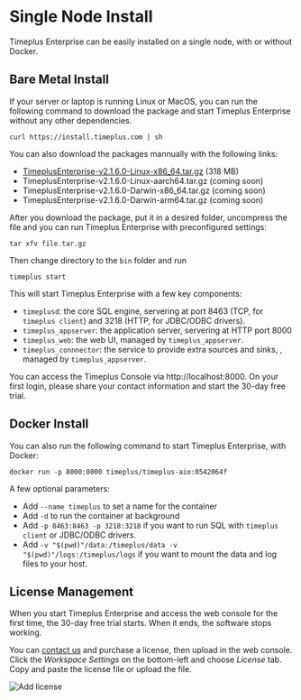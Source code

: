 # Single Node Install

Timeplus Enterprise can be easily installed on a single node, with or without Docker.

## Bare Metal Install

If your server or laptop is running Linux or MacOS, you can run the following command to download the package and start Timeplus Enterprise without any other dependencies.

```shell
curl https://install.timeplus.com | sh
```

You can also download the packages mannually with the following links:
* [TimeplusEnterprise-v2.1.6.0-Linux-x86_64.tar.gz](https://timeplus.io/dist/timeplus_enterprise/TimeplusEnterprise-v2.1.6.0-Linux-x86_64.tar.gz) (318 MB)
* TimeplusEnterprise-v2.1.6.0-Linux-aarch64.tar.gz (coming soon)
* TimeplusEnterprise-v2.1.6.0-Darwin-x86_64.tar.gz (coming soon)
* TimeplusEnterprise-v2.1.6.0-Darwin-arm64.tar.gz (coming soon)

After you download the package, put it in a desired folder, uncompress the file and you can run Timeplus Enterprise with preconfigured settings:

```shell
tar xfv file.tar.gz
```
Then change directory to the `bin` folder and run
```shell
timeplus start
```

This will start Timeplus Enterprise with a few key components:
* `timeplusd`: the core SQL engine, servering at port 8463 (TCP, for `timeplus client`) and 3218 (HTTP, for JDBC/ODBC drivers).
* `timeplus_appserver`: the application server, servering at HTTP port 8000
* `timeplus_web`: the web UI, managed by `timeplus_appserver`.
* `timeplus_connnector`: the service to provide extra sources and sinks, , managed by `timeplus_appserver`.

You can access the Timeplus Console via http://localhost:8000. On your first login, please share your contact information and start the 30-day free trial.

## Docker Install

You can also run the following command to start Timeplus Enterprise, with Docker:
```shell
docker run -p 8000:8000 timeplus/timeplus-aio:0542064f
```

A few optional parameters:
* Add `--name timeplus` to set a name for the container
* Add `-d` to run the container at background
* Add `-p 8463:8463 -p 3218:3218` if you want to run SQL with `timeplus client` or JDBC/ODBC drivers.
* Add `-v "$(pwd)"/data:/timeplus/data -v "$(pwd)"/logs:/timeplus/logs` if you want to mount the data and log files to your host.

## License Management
When you start Timeplus Enterprise and access the web console for the first time, the 30-day free trial starts. When it ends, the software stops working.

You can [contact us](mailto:support@timeplus.com) and purchase a license, then upload in the web console. Click the *Workspace Settings* on the bottom-left and choose *License* tab. Copy and paste the license file or upload the file.

![Add license](/img/add_license.png)

